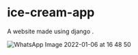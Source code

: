 # ice-cream-app
A website made using django .

![WhatsApp Image 2022-01-06 at 16 48 50](https://user-images.githubusercontent.com/81965095/148375157-8f82b6df-b9ba-4452-bd5d-dd4998eeecfa.jpeg)

